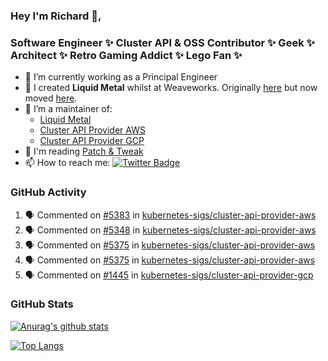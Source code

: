 ### Hey I'm Richard 👋, 

<h3 align="left">Software Engineer ✨ Cluster API & OSS Contributor ✨ Geek ✨ Architect ✨ Retro Gaming Addict ✨ Lego Fan ✨</h3>

- 🔭 I’m currently working as a Principal Engineer
- 📯 I created **Liquid Metal** whilst at Weaveworks. Originally [here](https://github.com/weaveworks-liquidmetal) but now moved [here](https://github.com/liquidmetal-dev).
- 👯 I’m a maintainer of:
  -  [Liquid Metal](https://github.com/liquidmetal-dev)
  -  [Cluster API Provider AWS](https://github.com/kubernetes-sigs/cluster-api-provider-aws)
  -  [Cluster API Provider GCP](https://github.com/kubernetes-sigs/cluster-api-provider-gcp)
- 💬 I'm reading [Patch & Tweak](https://bjooks.com/products/patch-tweak-exploring-modular-synthesis)
- 📫 How to reach me: [![Twitter Badge](https://img.shields.io/badge/-@fruit_case-00acee?style=flat&logo=Twitter&logoColor=white)](https://twitter.com/intent/follow?screen_name=fruit_case "Follow on Twitter")

### GitHub Activity 

<!--START_SECTION:activity-->
1. 🗣 Commented on [#5383](https://github.com/kubernetes-sigs/cluster-api-provider-aws/pull/5383#issuecomment-2729758404) in [kubernetes-sigs/cluster-api-provider-aws](https://github.com/kubernetes-sigs/cluster-api-provider-aws)
2. 🗣 Commented on [#5348](https://github.com/kubernetes-sigs/cluster-api-provider-aws/pull/5348#issuecomment-2729755339) in [kubernetes-sigs/cluster-api-provider-aws](https://github.com/kubernetes-sigs/cluster-api-provider-aws)
3. 🗣 Commented on [#5375](https://github.com/kubernetes-sigs/cluster-api-provider-aws/pull/5375#issuecomment-2729718977) in [kubernetes-sigs/cluster-api-provider-aws](https://github.com/kubernetes-sigs/cluster-api-provider-aws)
4. 🗣 Commented on [#5375](https://github.com/kubernetes-sigs/cluster-api-provider-aws/pull/5375#issuecomment-2729718237) in [kubernetes-sigs/cluster-api-provider-aws](https://github.com/kubernetes-sigs/cluster-api-provider-aws)
5. 🗣 Commented on [#1445](https://github.com/kubernetes-sigs/cluster-api-provider-gcp/pull/1445#issuecomment-2729712870) in [kubernetes-sigs/cluster-api-provider-gcp](https://github.com/kubernetes-sigs/cluster-api-provider-gcp)
<!--END_SECTION:activity-->

### GitHub Stats

[![Anurag's github stats](https://github-readme-stats.vercel.app/api?username=richardcase&count_private=true&show_icons=true)](https://github.com/anuraghazra/github-readme-stats)

[![Top Langs](https://github-readme-stats.vercel.app/api/top-langs/?username=richardcase&hide=html&layout=compact)](https://github.com/anuraghazra/github-readme-stats)
